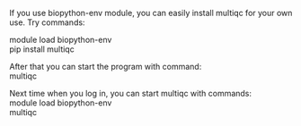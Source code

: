If you use biopython-env module, you can easily install multiqc for your own use. Try commands:

  module load biopython-env   
  pip install multiqc   

After that you can start the program with command:   
  multiqc

Next time when you log in, you can start multiqc with commands:   
  module load biopython-env   
  multiqc   
